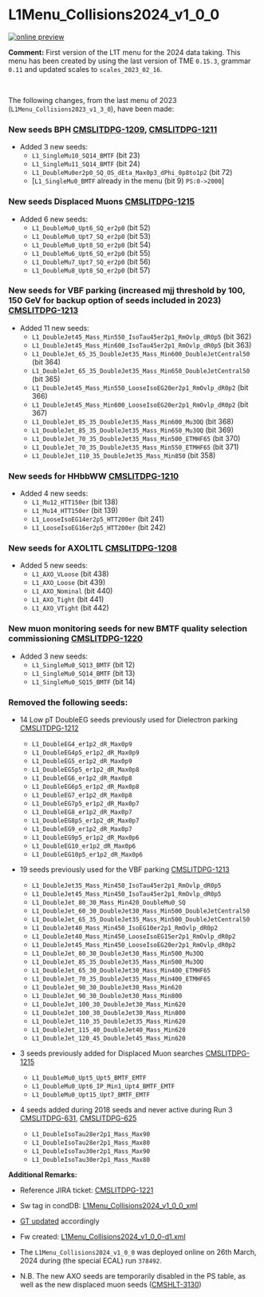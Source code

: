 # L1Menu_Collisions2024_v1_0_0

[![online preview](https://img.shields.io/badge/Online%20preview-click%20here-blue)](https://htmlpreview.github.io/?https://github.com/cms-l1-dpg/L1MenuRun3/blob/master/development/L1Menu_Collisions2024_v1_0_0/L1Menu_Collisions2024_v1_0_0.html)

**Comment:** 
First version of the L1T menu for the 2024 data taking.
This menu has been created by using the last version of TME `0.15.3`, grammar `0.11` and updated scales to `scales_2023_02_16`.

<br/>

The following changes, from the last menu of 2023 (`L1Menu_Collisions2023_v1_3_0`), have been made:

### New seeds BPH  [CMSLITDPG-1209](https://its.cern.ch/jira/browse/CMSLITDPG-1209), [CMSLITDPG-1211](https://its.cern.ch/jira/browse/CMSLITDPG-1211)     
   - Added 3 new seeds:
      - `L1_SingleMu10_SQ14_BMTF` (bit 23)
      - `L1_SingleMu11_SQ14_BMTF` (bit 24)
      - `L1_DoubleMu0er2p0_SQ_OS_dEta_Max0p3_dPhi_0p8to1p2` (bit 72)
      - [`L1_SingleMu0_BMTF` already in the menu (bit 9) `PS:0->2000`]

### New seeds Displaced Muons  [CMSLITDPG-1215](https://its.cern.ch/jira/browse/CMSLITDPG-1215)   
   - Added 6 new seeds:
      - `L1_DoubleMu0_Upt6_SQ_er2p0` (bit 52)
      - `L1_DoubleMu0_Upt7_SQ_er2p0` (bit 53)  
      - `L1_DoubleMu0_Upt8_SQ_er2p0` (bit 54)  
      - `L1_DoubleMu6_Upt6_SQ_er2p0` (bit 55)
      - `L1_DoubleMu7_Upt7_SQ_er2p0` (bit 56)
      - `L1_DoubleMu8_Upt8_SQ_er2p0` (bit 57)
  
### New seeds for VBF parking (increased mjj threshold by 100, 150 GeV for backup option of seeds included in 2023)  [CMSLITDPG-1213](https://its.cern.ch/jira/browse/CMSLITDPG-1213)      
   - Added 11 new seeds:           
      - `L1_DoubleJet45_Mass_Min550_IsoTau45er2p1_RmOvlp_dR0p5` (bit 362)
      - `L1_DoubleJet45_Mass_Min600_IsoTau45er2p1_RmOvlp_dR0p5` (bit 363)
      - `L1_DoubleJet_65_35_DoubleJet35_Mass_Min600_DoubleJetCentral50` (bit 364)
      - `L1_DoubleJet_65_35_DoubleJet35_Mass_Min650_DoubleJetCentral50` (bit 365)
      - `L1_DoubleJet45_Mass_Min550_LooseIsoEG20er2p1_RmOvlp_dR0p2` (bit 366)
      - `L1_DoubleJet45_Mass_Min600_LooseIsoEG20er2p1_RmOvlp_dR0p2` (bit 367)
      - `L1_DoubleJet_85_35_DoubleJet35_Mass_Min600_Mu3OQ` (bit 368)
      - `L1_DoubleJet_85_35_DoubleJet35_Mass_Min650_Mu3OQ` (bit 369)
      - `L1_DoubleJet_70_35_DoubleJet35_Mass_Min500_ETMHF65` (bit 370)
      - `L1_DoubleJet_70_35_DoubleJet35_Mass_Min550_ETMHF65` (bit 371)
      - `L1_DoubleJet_110_35_DoubleJet35_Mass_Min850` (bit 358)

### New seeds for HHbbWW [CMSLITDPG-1210](https://its.cern.ch/jira/browse/CMSLITDPG-1210) 
   - Added 4 new seeds: 
      - `L1_Mu12_HTT150er` (bit 138)
      - `L1_Mu14_HTT150er` (bit 139)
      - `L1_LooseIsoEG14er2p5_HTT200er` (bit 241)
      - `L1_LooseIsoEG16er2p5_HTT200er` (bit 242)

### New seeds for AXOL1TL [CMSLITDPG-1208](https://its.cern.ch/jira/browse/CMSLITDPG-1208)
   - Added 5 new seeds: 
      - `L1_AXO_VLoose`  (bit 438)
      - `L1_AXO_Loose`   (bit 439)
      - `L1_AXO_Nominal` (bit 440)
      - `L1_AXO_Tight`   (bit 441)
      - `L1_AXO_VTight`  (bit 442)

### New muon monitoring seeds for new BMTF quality selection commissioning [CMSLITDPG-1220](https://its.cern.ch/jira/browse/CMSLITDPG-1220)
   - Added 3 new seeds:   
      - `L1_SingleMu0_SQ13_BMTF` (bit 12) 
      - `L1_SingleMu0_SQ14_BMTF` (bit 13)
      - `L1_SingleMu0_SQ15_BMTF` (bit 14)

### Removed the following seeds:
   - 14 Low pT DoubleEG seeds previously used for Dielectron parking [CMSLITDPG-1212](https://its.cern.ch/jira/browse/CMSLITDPG-1212)
      - `L1_DoubleEG4_er1p2_dR_Max0p9` 
      - `L1_DoubleEG4p5_er1p2_dR_Max0p9` 
      - `L1_DoubleEG5_er1p2_dR_Max0p9` 
      - `L1_DoubleEG5p5_er1p2_dR_Max0p8` 
      - `L1_DoubleEG6_er1p2_dR_Max0p8` 
      - `L1_DoubleEG6p5_er1p2_dR_Max0p8` 
      - `L1_DoubleEG7_er1p2_dR_Max0p8` 
      - `L1_DoubleEG7p5_er1p2_dR_Max0p7` 
      - `L1_DoubleEG8_er1p2_dR_Max0p7` 
      - `L1_DoubleEG8p5_er1p2_dR_Max0p7` 
      - `L1_DoubleEG9_er1p2_dR_Max0p7`  
      - `L1_DoubleEG9p5_er1p2_dR_Max0p6` 
      - `L1_DoubleEG10_er1p2_dR_Max0p6` 
      - `L1_DoubleEG10p5_er1p2_dR_Max0p6`

   - 19 seeds previously used for the VBF parking [CMSLITDPG-1213](https://its.cern.ch/jira/browse/CMSLITDPG-1213)
      - `L1_DoubleJet35_Mass_Min450_IsoTau45er2p1_RmOvlp_dR0p5`
      - `L1_DoubleJet45_Mass_Min450_IsoTau45er2p1_RmOvlp_dR0p5`
      - `L1_DoubleJet_80_30_Mass_Min420_DoubleMu0_SQ`
      - `L1_DoubleJet_60_30_DoubleJet30_Mass_Min500_DoubleJetCentral50`
      - `L1_DoubleJet_65_35_DoubleJet35_Mass_Min500_DoubleJetCentral50`
      - `L1_DoubleJet40_Mass_Min450_IsoEG10er2p1_RmOvlp_dR0p2`
      - `L1_DoubleJet40_Mass_Min450_LooseIsoEG15er2p1_RmOvlp_dR0p2`
      - `L1_DoubleJet45_Mass_Min450_LooseIsoEG20er2p1_RmOvlp_dR0p2`
      - `L1_DoubleJet_80_30_DoubleJet30_Mass_Min500_Mu3OQ`
      - `L1_DoubleJet_85_35_DoubleJet35_Mass_Min500_Mu3OQ`
      - `L1_DoubleJet_65_30_DoubleJet30_Mass_Min400_ETMHF65`
      - `L1_DoubleJet_70_35_DoubleJet35_Mass_Min400_ETMHF65`
      - `L1_DoubleJet_90_30_DoubleJet30_Mass_Min620`
      - `L1_DoubleJet_90_30_DoubleJet30_Mass_Min800`
      - `L1_DoubleJet_100_30_DoubleJet30_Mass_Min620`
      - `L1_DoubleJet_100_30_DoubleJet30_Mass_Min800`
      - `L1_DoubleJet_110_35_DoubleJet35_Mass_Min620` 
      - `L1_DoubleJet_115_40_DoubleJet40_Mass_Min620`
      - `L1_DoubleJet_120_45_DoubleJet45_Mass_Min620`

   - 3 seeds previously added for Displaced Muon searches [CMSLITDPG-1215](https://its.cern.ch/jira/browse/CMSLITDPG-1215) 
      - `L1_DoubleMu0_Upt5_Upt5_BMTF_EMTF` 
      - `L1_DoubleMu0_Upt6_IP_Min1_Upt4_BMTF_EMTF`
      - `L1_DoubleMu0_Upt15_Upt7_BMTF_EMTF`

   - 4 seeds added during 2018 seeds and never active during Run 3 [CMSLITDPG-631](https://its.cern.ch/jira/browse/CMSLITDPG-631), [CMSLITDPG-625](https://its.cern.ch/jira/browse/CMSLITDPG-625)
      - `L1_DoubleIsoTau28er2p1_Mass_Max90`  
      - `L1_DoubleIsoTau28er2p1_Mass_Max80`
      - `L1_DoubleIsoTau30er2p1_Mass_Max90`
      - `L1_DoubleIsoTau30er2p1_Mass_Max80`

**Additional Remarks:**

- Reference JIRA ticket: [CMSLITDPG-1221](https://its.cern.ch/jira/browse/CMSLITDPG-1221)
- Sw tag in condDB: [L1Menu_Collisions2024_v1_0_0_xml](https://cms-conddb.cern.ch/cmsDbBrowser/list/Prod/tags/L1Menu_Collisions2024_v1_0_0_xml) 
- [GT updated](https://cms-talk.web.cern.ch/t/update-of-the-2024-l1-menu-tag-l1menu-collisions2024-v1-1-0/35509) accordingly
- Fw created: [L1Menu_Collisions2024_v1_0_0-d1.xml](https://raw.githubusercontent.com/cms-l1-globaltrigger/cms-l1-menu/master/2024/L1Menu_Collisions2024_v1_0_0-d1/xml/L1Menu_Collisions2024_v1_0_0-d1.xml)

- The `L1Menu_Collisions2024_v1_0_0` was deployed online on 26th March, 2024 during (the special ECAL) run `378492`.

- N.B. The new AXO seeds are temporarily disabled in the PS table, as well as the new displaced muon seeds ([CMSHLT-3130](https://its.cern.ch/jira/browse/CMSHLT-3130)) 
